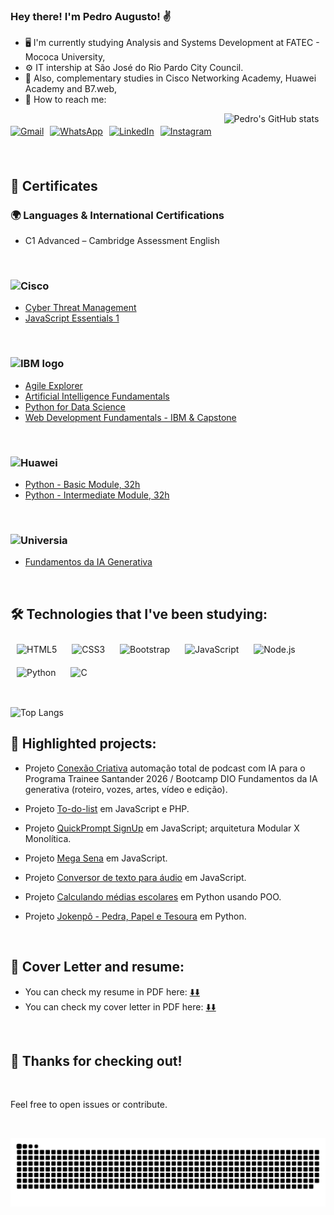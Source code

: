 ### Hey there! I'm Pedro Augusto! ✌️

- 🖥️ I'm currently studying Analysis and Systems Development at FATEC - Mococa University,    
- ⚙️ IT intership at São José do Rio Pardo City Council.
- 🚀 Also, complementary studies in Cisco Networking Academy, Huawei Academy  and B7.web,
- 📧 How to reach me: 
<div style="display: flex; flex-direction: row; gap: 10px; align-items: center;">   

 <a href="mailto:apedro.rp@gmail.com">
  <img src="https://img.shields.io/badge/Gmail-D14836?style=for-the-badge&logo=gmail&logoColor=white" alt="Gmail">
</a>

<a href="https://api.whatsapp.com/send?phone=353803678434&text=Oi%20Pedro,%20estou%20entrando%20em%20contato%20pelo%20seu%20README!">
  <img src="https://img.shields.io/badge/WhatsApp-25D365?style=for-the-badge&logo=whatsapp&logoColor=white" alt="WhatsApp">
</a>

<a href="https://www.linkedin.com/in/pedro-augusto-rocha-548b28110/">
  <img src="https://img.shields.io/badge/LinkedIn-0077B5?style=for-the-badge&logo=linkedin&logoColor=white" alt="LinkedIn">
</a>

<a href="https://www.instagram.com/apedrorocha/">
  <img src="https://img.shields.io/badge/Instagram-E4405F?style=for-the-badge&logo=instagram&logoColor=white" alt="Instagram">
</a>

</br>
   </br>
   <img src="https://github-readme-stats.vercel.app/api?username=apedrodev1&show_icons=true&theme=dark" alt="Pedro's GitHub stats" style="margin-bottom: 40px;">
    </div>
</br>

## 📜 Certificates


### 🌍 Languages & International Certifications
  - C1 Advanced – Cambridge Assessment English

</br>

### <img src="https://img.shields.io/badge/Cisco-1BA0D7?style=for-the-badge&logo=cisco&logoColor=white" alt="Cisco">

- [Cyber Threat Management](https://www.credly.com/badges/6479bd5d-b03d-4da9-9f26-3b846cd59d8e/public_url)  
- [JavaScript Essentials 1](https://www.credly.com/badges/eac68215-7e79-45f8-8804-f2a4300ee5c0/public_url)

</br>

### <img src="https://github.com/user-attachments/assets/97ff6381-49c1-4752-ab73-e42328421adf" width="60" alt="IBM logo">

- [Agile Explorer](https://www.credly.com/badges/23d34252-e6f8-433b-8df4-d8ff90142806/public_url)  
- [Artificial Intelligence Fundamentals](https://www.credly.com/badges/ce1cd17e-83dc-4fa4-b122-29b26601d45a/public_url)
- [Python for Data Science](https://www.credly.com/badges/f9afe865-d65b-4dd0-9e49-06cfb60add6d/public_url)
- [Web Development Fundamentals - IBM & Capstone](https://www.credly.com/badges/41c23eee-8f1f-409c-992a-659a2f4cf938/public_url)  


</br>

### <img src="https://img.shields.io/badge/Huawei-FF0000?style=for-the-badge&logo=huawei&logoColor=white" alt="Huawei">

- [Python - Basic Module, 32h](https://drive.google.com/file/d/1KhqwjPryjefwk3w8Emai9F5INvl89fgi/view?usp=sharing)  
- [Python - Intermediate Module, 32h](https://drive.google.com/file/d/1Qx8j5X0W8n-Vbh63mPoIocxGRx9FnxF8/view?usp=drive_link)

</br>

### <img src="https://img.shields.io/badge/Uni%3Eersia-FF0000?style=for-the-badge&logoColor=white" alt="Universia">

- [Fundamentos da IA Generativa](https://www.dio.me/certificate/NKZSRUCC/share)

</br>

## 🛠️ Technologies that I've been studying:

<div style="display: inline-block;">
    <img align="center" alt="HTML5" src="https://img.shields.io/badge/HTML5-E34F26?style=for-the-badge&logo=html5&logoColor=white" style="margin: 10px;">
    <img align="center" alt="CSS3" src="https://img.shields.io/badge/CSS3-1572B6?style=for-the-badge&logo=css3&logoColor=white" style="margin: 10px;">
    <img align="center" alt="Bootstrap" src="https://img.shields.io/badge/Bootstrap-563D7C?style=for-the-badge&logo=bootstrap&logoColor=white" style="margin: 10px;">
    <img align="center" alt="JavaScript" src="https://img.shields.io/badge/JavaScript-F7DF1E?style=for-the-badge&logo=javascript&logoColor=black" style="margin: 10px;">
    <img align="center" alt="Node.js" src="https://img.shields.io/badge/Node.js-43853D?style=for-the-badge&logo=node.js&logoColor=white" style="margin: 10px;">
    <img align="center" alt="Python" src="https://img.shields.io/badge/Python-14354C?style=for-the-badge&logo=python&logoColor=white" style="margin: 10px;">
    <img align="center" alt="C" src="https://img.shields.io/badge/C-00599C?style=for-the-badge&logo=c&logoColor=white" style="margin: 10px;">
</div>
</br>
</br>

<img src="https://github-readme-stats.vercel.app/api/top-langs/?username=apedrodev1&show_icons=true&theme=dark" alt="Top Langs" style="margin-top: 20px;">


</br>


## 🌟  Highlighted projects:

- Projeto [Conexão Criativa](https://github.com/apedrodev1/prompts-for-podcast-generate-by-ia/blob/main/README.MD) automação total de podcast com IA para o Programa Trainee Santander 2026 / Bootcamp DIO Fundamentos da IA generativa (roteiro, vozes, artes, vídeo e edição).

- Projeto [To-do-list](https://github.com/apedrodev1/JavaScript-Learning-HUB/tree/main/To%20do%20list) em JavaScript e PHP.

- Projeto [QuickPrompt SignUp](https://github.com/apedrodev1/JavaScript-Learning-HUB/tree/main/QuickPrompt%20SignUp) em JavaScript; arquitetura Modular X Monolítica.

- Projeto [Mega Sena](https://github.com/apedrodev1/JavaScript-Learning-HUB/tree/main/Mega%20Sena) em JavaScript.

- Projeto [Conversor de texto para áudio](https://github.com/apedrodev1/JavaScript-Learning-HUB/tree/main/Conversor%20texto%20fala) em JavaScript.

- Projeto [Calculando médias escolares](https://github.com/apedrodev1/Python-Learning-HUB/blob/main/M%C3%A9dia%20aluno%20OOP/README.md) em Python usando POO.

- Projeto [Jokenpô - Pedra, Papel e Tesoura](https://github.com/apedrodev1/Python-Learning-HUB/tree/main/Pedra%20Papel%20Tesoura) em Python. 



</br>

## 📄 Cover Letter and resume:

- You can check my resume in PDF here:         [⬇️⬇️](https://drive.google.com/file/d/1yUqr3BwIXdo6ibP1DSi-yyq5ftauiSuF/view?usp=drive_link)
- You can check my cover letter in PDF here:   [⬇️⬇️](https://drive.google.com/file/d/1mK2ABc9JE4gRSf2Lup3yc3jBs_n9GIXQ/view?usp=sharing) 

</br>


## 🎉 Thanks for checking out!

</br>

Feel free to open issues or contribute.

</br>

![snake gif](https://raw.githubusercontent.com/platane/snk/output/github-contribution-grid-snake-dark.svg)

</br>





